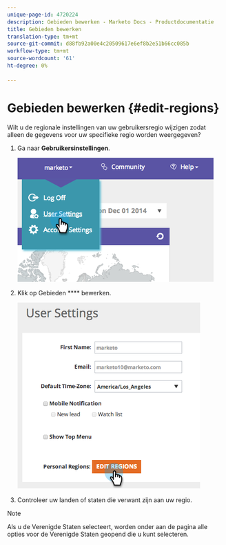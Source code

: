 ```yaml
---
unique-page-id: 4720224
description: Gebieden bewerken - Marketo Docs - Productdocumentatie
title: Gebieden bewerken
translation-type: tm+mt
source-git-commit: d88fb92a00e4c20509617e6ef8b2e51b66cc085b
workflow-type: tm+mt
source-wordcount: '61'
ht-degree: 0%

---
```



# Gebieden bewerken {#edit-regions}

Wilt u de regionale instellingen van uw gebruikersregio wijzigen zodat alleen de gegevens voor uw specifieke regio worden weergegeven?

1. Ga naar **Gebruikersinstellingen**.

   ![](assets/image2014-12-1-23-3a8-3a40.png)

1. Klik op Gebieden **** bewerken.

   ![](assets/image2014-12-3-18-3a55-3a25.png)

1. Controleer uw landen of staten die verwant zijn aan uw regio.

>[!NOTE]
>
>Als u de Verenigde Staten selecteert, worden onder aan de pagina alle opties voor de Verenigde Staten geopend die u kunt selecteren.

